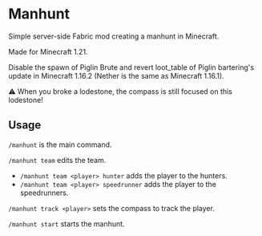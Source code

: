 # Manhunt

Simple server-side Fabric mod creating a manhunt in Minecraft.

Made for Minecraft 1.21.

Disable the spawn of Piglin Brute and revert loot_table of Piglin bartering's update in Minecraft 1.16.2 (Nether is the
same as Minecraft 1.16.1).

:warning: When you broke a lodestone, the compass is still focused on this lodestone!

## Usage

`/manhunt` is the main command.

`/manhunt team` edits the team.
- `/manhunt team <player> hunter` adds the player to the hunters.
- `/manhunt team <player> speedrunner` adds the player to the speedrunners.

`/manhunt track <player>` sets the compass to track the player.

`/manhunt start` starts the manhunt.
